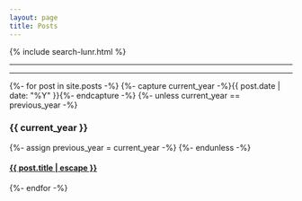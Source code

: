 ```yaml
---
layout: page
title: Posts
---
```

{% include search-lunr.html %}

*****

<!-- {%- for category in site.categories -%}
  <h3>{{ category }}</h3>
  {%- for post in site.categories[category] -%}
    <article class="post-item">
      <h4 class="post-item-title">
        <a href="{{ post.url }}">{{ post.title | escape }}</a>
      </h4> 
    </article>
  {%- endfor -%}
{%- endfor -%} -->

*****

{%- for post in site.posts -%}
  {%- capture current_year -%}{{ post.date | date: "%Y" }}{%- endcapture -%}
  {%- unless current_year == previous_year -%}
    <h3>{{ current_year }}</h3>
    {%- assign previous_year = current_year -%}
  {%- endunless -%}
  <article class="post-item">
    <h4 class="post-item-title">
      <a href="{{ post.url }}">{{ post.title | escape }}</a>
    </h4> 
  </article>
{%- endfor -%}
